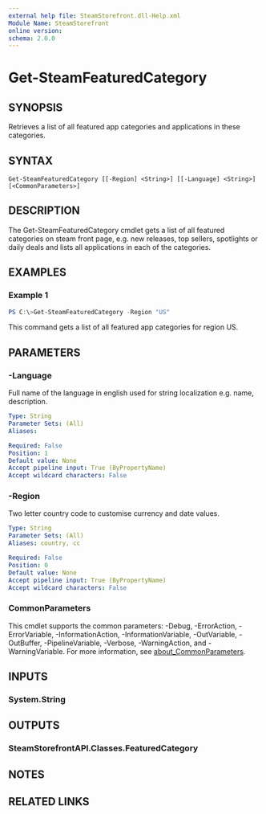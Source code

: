 ```yaml
---
external help file: SteamStorefront.dll-Help.xml
Module Name: SteamStorefront
online version:
schema: 2.0.0
---
```


# Get-SteamFeaturedCategory

## SYNOPSIS
Retrieves a list of all featured app categories and applications in these categories.

## SYNTAX

```
Get-SteamFeaturedCategory [[-Region] <String>] [[-Language] <String>] [<CommonParameters>]
```

## DESCRIPTION
The Get-SteamFeaturedCategory cmdlet gets a list of all featured categories on steam front page, e.g. new releases, top sellers, spotlights or daily deals and lists all applications in each of the categories.

## EXAMPLES

### Example 1
```powershell
PS C:\>Get-SteamFeaturedCategory -Region "US"
```

This command gets a list of all featured app categories for region US.

## PARAMETERS

### -Language
Full name of the language in english used for string localization e.g. name, description.

```yaml
Type: String
Parameter Sets: (All)
Aliases:

Required: False
Position: 1
Default value: None
Accept pipeline input: True (ByPropertyName)
Accept wildcard characters: False
```

### -Region
Two letter country code to customise currency and date values.

```yaml
Type: String
Parameter Sets: (All)
Aliases: country, cc

Required: False
Position: 0
Default value: None
Accept pipeline input: True (ByPropertyName)
Accept wildcard characters: False
```

### CommonParameters
This cmdlet supports the common parameters: -Debug, -ErrorAction, -ErrorVariable, -InformationAction, -InformationVariable, -OutVariable, -OutBuffer, -PipelineVariable, -Verbose, -WarningAction, and -WarningVariable. For more information, see [about_CommonParameters](http://go.microsoft.com/fwlink/?LinkID=113216).

## INPUTS

### System.String

## OUTPUTS

### SteamStorefrontAPI.Classes.FeaturedCategory

## NOTES

## RELATED LINKS
